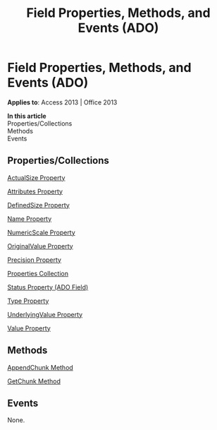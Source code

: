 ﻿---
title: Field Properties, Methods, and Events (ADO)
TOCTitle: Properties, Methods, and Events
ms:assetid: 41169853-7c6b-500e-df6b-cf7083a930a9
ms:mtpsurl: https://msdn.microsoft.com/en-us/library/JJ249186(v=office.15)
ms:contentKeyID: 48544444
ms.date: 09/18/2015
mtps_version: v=office.15
---

# Field Properties, Methods, and Events (ADO)


**Applies to**: Access 2013 | Office 2013

**In this article**  
Properties/Collections  
Methods  
Events  

## Properties/Collections

[ActualSize Property](actualsize-property-ado.md)

[Attributes Property](attributes-property-ado.md)

[DefinedSize Property](definedsize-property-ado.md)

[Name Property](name-property-ado.md)

[NumericScale Property](numericscale-property-ado.md)

[OriginalValue Property](originalvalue-property-ado.md)

[Precision Property](precision-property-ado.md)

[Properties Collection](properties-collection-ado.md)

[Status Property (ADO Field)](status-property-ado-field.md)

[Type Property](type-property-ado.md)

[UnderlyingValue Property](underlyingvalue-property-ado.md)

[Value Property](value-property-ado.md)

## Methods

[AppendChunk Method](appendchunk-method-ado.md)

[GetChunk Method](getchunk-method-ado.md)

## Events

None.

